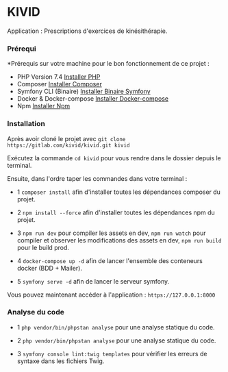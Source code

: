 # KIVID

Application : Prescriptions d'exercices de kinésithérapie. 

### Prérequi

*Prérequis sur votre machine pour le bon fonctionnement de ce projet : 
- PHP Version 7.4 [Installer PHP](https://www.php.net/manual/fr/install.php)
- Composer [Installer Composer](https://getcomposer.org/download/) 
- Symfony CLI (Binaire) [Installer Binaire Symfony](https://symfony.com/download) 
- Docker & Docker-compose [Installer Docker-compose](https://docs.docker.com/compose/install/)
- Npm [Installer Npm](https://www.npmjs.com/get-npm) 

### Installation

Après avoir cloné le projet avec ``git clone https://gitlab.com/kivid/kivid.git kivid``

Exécutez la commande ``cd kivid`` pour vous rendre dans le dossier depuis le terminal.

Ensuite, dans l'ordre taper les commandes dans votre terminal : 

- 1 ``composer install`` afin d'installer toutes les dépendances composer du projet.

- 2 ``npm install --force`` afin d'installer toutes les dépendances npm du projet.

- 3 ``npm run dev`` pour compiler les assets en dev, ``npm run watch`` pour compiler et observer les modifications des assets en dev, ``npm run build`` pour le build prod.

- 4 ``docker-compose up -d`` afin de lancer l'ensemble des conteneurs docker (BDD + Mailer).

- 5 ``symfony serve -d`` afin de lancer le serveur symfony.

Vous pouvez maintenant accéder à l'application : ``https://127.0.0.1:8000``


### Analyse du code

- 1 ``php vendor/bin/phpstan analyse`` pour une analyse statique du code.

- 2 ``php vendor/bin/phpstan analyse`` pour une analyse statique du code.

- 3 ``symfony console lint:twig templates`` pour vérifier les erreurs de syntaxe dans les fichiers Twig.
